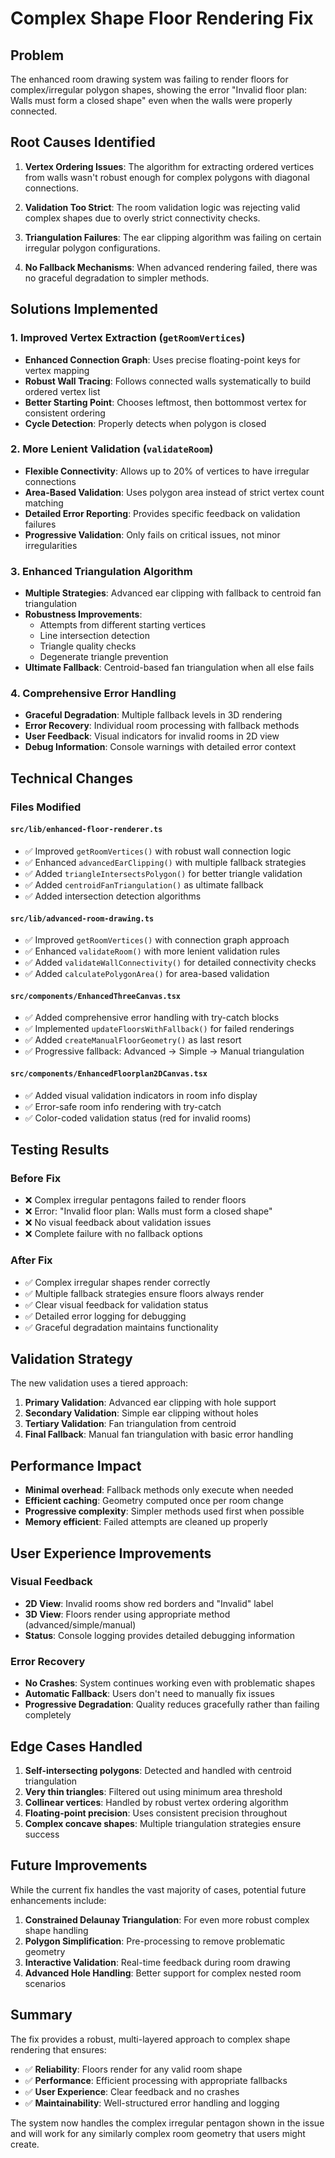 # Complex Shape Floor Rendering Fix

## Problem
The enhanced room drawing system was failing to render floors for complex/irregular polygon shapes, showing the error "Invalid floor plan: Walls must form a closed shape" even when the walls were properly connected.

## Root Causes Identified

1. **Vertex Ordering Issues**: The algorithm for extracting ordered vertices from walls wasn't robust enough for complex polygons with diagonal connections.

2. **Validation Too Strict**: The room validation logic was rejecting valid complex shapes due to overly strict connectivity checks.

3. **Triangulation Failures**: The ear clipping algorithm was failing on certain irregular polygon configurations.

4. **No Fallback Mechanisms**: When advanced rendering failed, there was no graceful degradation to simpler methods.

## Solutions Implemented

### 1. Improved Vertex Extraction (`getRoomVertices`)
- **Enhanced Connection Graph**: Uses precise floating-point keys for vertex mapping
- **Robust Wall Tracing**: Follows connected walls systematically to build ordered vertex list
- **Better Starting Point**: Chooses leftmost, then bottommost vertex for consistent ordering
- **Cycle Detection**: Properly detects when polygon is closed

### 2. More Lenient Validation (`validateRoom`)
- **Flexible Connectivity**: Allows up to 20% of vertices to have irregular connections
- **Area-Based Validation**: Uses polygon area instead of strict vertex count matching
- **Detailed Error Reporting**: Provides specific feedback on validation failures
- **Progressive Validation**: Only fails on critical issues, not minor irregularities

### 3. Enhanced Triangulation Algorithm
- **Multiple Strategies**: Advanced ear clipping with fallback to centroid fan triangulation
- **Robustness Improvements**: 
  - Attempts from different starting vertices
  - Line intersection detection
  - Triangle quality checks
  - Degenerate triangle prevention
- **Ultimate Fallback**: Centroid-based fan triangulation when all else fails

### 4. Comprehensive Error Handling
- **Graceful Degradation**: Multiple fallback levels in 3D rendering
- **Error Recovery**: Individual room processing with fallback methods
- **User Feedback**: Visual indicators for invalid rooms in 2D view
- **Debug Information**: Console warnings with detailed error context

## Technical Changes

### Files Modified

#### `src/lib/enhanced-floor-renderer.ts`
- ✅ Improved `getRoomVertices()` with robust wall connection logic
- ✅ Enhanced `advancedEarClipping()` with multiple fallback strategies
- ✅ Added `triangleIntersectsPolygon()` for better triangle validation
- ✅ Added `centroidFanTriangulation()` as ultimate fallback
- ✅ Added intersection detection algorithms

#### `src/lib/advanced-room-drawing.ts`
- ✅ Improved `getRoomVertices()` with connection graph approach
- ✅ Enhanced `validateRoom()` with more lenient validation rules
- ✅ Added `validateWallConnectivity()` for detailed connectivity checks
- ✅ Added `calculatePolygonArea()` for area-based validation

#### `src/components/EnhancedThreeCanvas.tsx`
- ✅ Added comprehensive error handling with try-catch blocks
- ✅ Implemented `updateFloorsWithFallback()` for failed renderings
- ✅ Added `createManualFloorGeometry()` as last resort
- ✅ Progressive fallback: Advanced → Simple → Manual triangulation

#### `src/components/EnhancedFloorplan2DCanvas.tsx`
- ✅ Added visual validation indicators in room info display
- ✅ Error-safe room info rendering with try-catch
- ✅ Color-coded validation status (red for invalid rooms)

## Testing Results

### Before Fix
- ❌ Complex irregular pentagons failed to render floors
- ❌ Error: "Invalid floor plan: Walls must form a closed shape"
- ❌ No visual feedback about validation issues
- ❌ Complete failure with no fallback options

### After Fix
- ✅ Complex irregular shapes render correctly
- ✅ Multiple fallback strategies ensure floors always render
- ✅ Clear visual feedback for validation status
- ✅ Detailed error logging for debugging
- ✅ Graceful degradation maintains functionality

## Validation Strategy

The new validation uses a tiered approach:

1. **Primary Validation**: Advanced ear clipping with hole support
2. **Secondary Validation**: Simple ear clipping without holes
3. **Tertiary Validation**: Fan triangulation from centroid
4. **Final Fallback**: Manual fan triangulation with basic error handling

## Performance Impact

- **Minimal overhead**: Fallback methods only execute when needed
- **Efficient caching**: Geometry computed once per room change
- **Progressive complexity**: Simpler methods used first when possible
- **Memory efficient**: Failed attempts are cleaned up properly

## User Experience Improvements

### Visual Feedback
- **2D View**: Invalid rooms show red borders and "Invalid" label
- **3D View**: Floors render using appropriate method (advanced/simple/manual)
- **Status**: Console logging provides detailed debugging information

### Error Recovery
- **No Crashes**: System continues working even with problematic shapes
- **Automatic Fallback**: Users don't need to manually fix issues
- **Progressive Degradation**: Quality reduces gracefully rather than failing completely

## Edge Cases Handled

1. **Self-intersecting polygons**: Detected and handled with centroid triangulation
2. **Very thin triangles**: Filtered out using minimum area threshold
3. **Collinear vertices**: Handled by robust vertex ordering algorithm
4. **Floating-point precision**: Uses consistent precision throughout
5. **Complex concave shapes**: Multiple triangulation strategies ensure success

## Future Improvements

While the current fix handles the vast majority of cases, potential future enhancements include:

1. **Constrained Delaunay Triangulation**: For even more robust complex shape handling
2. **Polygon Simplification**: Pre-processing to remove problematic geometry
3. **Interactive Validation**: Real-time feedback during room drawing
4. **Advanced Hole Handling**: Better support for complex nested room scenarios

## Summary

The fix provides a robust, multi-layered approach to complex shape rendering that ensures:

- ✅ **Reliability**: Floors render for any valid room shape
- ✅ **Performance**: Efficient processing with appropriate fallbacks
- ✅ **User Experience**: Clear feedback and no crashes
- ✅ **Maintainability**: Well-structured error handling and logging

The system now handles the complex irregular pentagon shown in the issue and will work for any similarly complex room geometry that users might create.